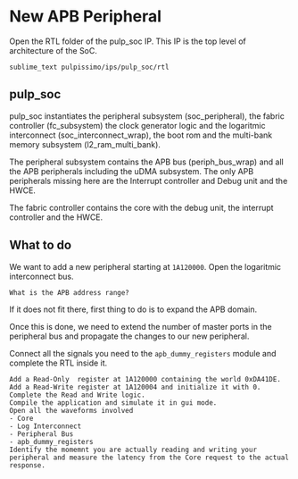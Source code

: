# New APB Peripheral

Open the RTL folder of the pulp_soc IP.
This IP is the top level of architecture of the SoC.

```
sublime_text pulpissimo/ips/pulp_soc/rtl
```

## pulp_soc

pulp_soc instantiates the peripheral subsystem (soc_peripheral), the fabric controller (fc_subsystem)
the clock generator logic and the logaritmic interconnect (soc_interconnect_wrap), the boot rom and the
multi-bank memory subsystem (l2_ram_multi_bank).

The peripheral subsystem contains the APB bus (periph_bus_wrap) and all the APB peripherals including
the uDMA subsystem. The only APB peripherals missing here are the Interrupt controller and Debug unit and the HWCE.

The fabric controller contains the core with the debug unit, the interrupt controller and the HWCE.


## What to do

We want to add a new peripheral starting at `1A120000`.
Open the logaritmic interconnect bus.


```
What is the APB address range?
```

If it does not fit there, first thing to do is to expand the APB domain.

Once this is done, we need to extend the number of master ports in the peripheral bus and propagate
the changes to our new peripheral.


Connect all the signals you need to the `apb_dummy_registers` module and complete the RTL inside it.


```
Add a Read-Only  register at 1A120000 containing the world 0xDA41DE.
Add a Read-Write register at 1A120004 and initialize it with 0.
Complete the Read and Write logic.
Compile the application and simulate it in gui mode.
Open all the waveforms involved
- Core
- Log Interconnect
- Peripheral Bus
- apb_dummy_registers
Identify the momemnt you are actually reading and writing your peripheral and measure the latency from the Core request to the actual response.
```


